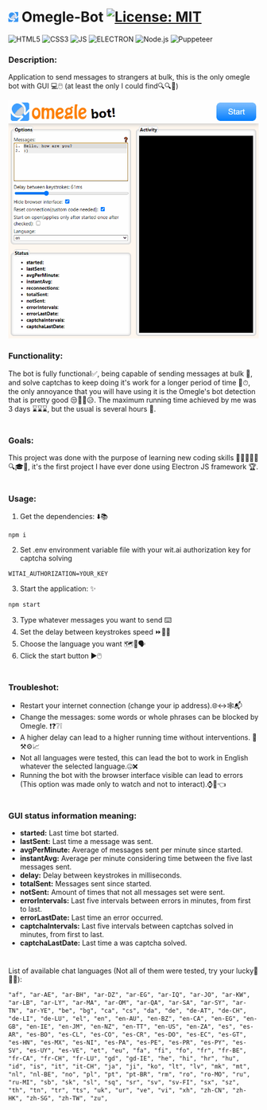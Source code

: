 # <img src="img/logocropped.png" alt="logo" style="height: 20px;"> Omegle-Bot [![License: MIT](https://img.shields.io/badge/License-MIT-yellow.svg)](LICENSE.txt)
![HTML5](https://img.shields.io/badge/HTML5-E34F26?style=for-the-badge&logo=html5&logoColor=white)
![CSS3](https://img.shields.io/badge/CSS3-1572B6?style=for-the-badge&logo=css3&logoColor=white)
![JS](https://img.shields.io/badge/JavaScript-323330?style=for-the-badge&logo=javascript&logoColor=F7DF1E)
![ELECTRON](https://img.shields.io/badge/Electron-2B2E3A?style=for-the-badge&logo=electron&logoColor=9FEAF9)
![Node.js](https://img.shields.io/badge/Node.js-339933?style=for-the-badge&logo=nodedotjs&logoColor=white)
![Puppeteer](https://img.shields.io/badge/Puppeteer-40B5A4?style=for-the-badge&logo=Puppeteer&logoColor=white)
### Description:
Application to send messages to strangers at bulk, this is the only omegle bot with GUI 💻🖱️ (at least the only I could find🔍🔍🚫)

![Omegle-Bot GUI](img/demo.gif)
### Functionality:
The bot is fully functional✅, being capable of sending messages at bulk 💬, and solve captchas to keep doing it's work for a longer period of time 🤖⏱, the only annoyance that you will have using it is the Omegle's bot detection that is pretty good 😒🤦‍♂️😥. The maximum running time achieved by me was 3 days ⌛⌛⌛, but the usual is several hours 🤔.
#
### Goals:
This project was done with the purpose of learning new coding skills  👨‍💻🐱‍💻🚀🔍🎓🤓, it's the first project I have ever done using Electron JS framework 🏆.
#
### Usage:  
1. Get the dependencies: ⬇️📚
```
npm i
```
2.  Set .env environment variable file with your wit.ai authorization key for captcha solving
```
WITAI_AUTHORIZATION=YOUR_KEY
```
3. Start the application: ✨
```
npm start
```
3. Type whatever messages you want to send ⌨️
4. Set the delay between keystrokes speed ⏩🏃‍♂️
5. Choose the language you want 🗺️👅🗣️
6. Click the start button ▶️🖱️
#
### Troubleshot:   
* Restart your internet connection (change your ip address).🌐↔️🕸️📬
* Change the messages: some words or whole phrases can be blocked by Omegle. ❗❓❔❕
* A higher delay can lead to a higher running time without interventions. 🔧⚒️⚙️📈
* Not all languages were tested, this can lead the bot to work in English whatever the selected language.🤐❌
* Running the bot with the browser interface visible can lead to errors (This option was made only to watch and not to interact).⌚🚫👈
#
### GUI status information meaning:
*  **started:** Last time bot started.
*  **lastSent:** Last time a message was sent.
*  **avgPerMinute:** Average of messages sent per minute since started.
* **instantAvg:** Average per minute considering time between the five last messages sent.
* **delay:** Delay between keystrokes in milliseconds.
* **totalSent:** Messages sent since started.
* **notSent:** Amount of times that not all messages set were sent.
* **errorIntervals:** Last five intervals between errors in minutes, from first to last.
* **errorLastDate:** Last time an error occurred.
* **captchaIntervals:** Last five intervals between captchas solved in minutes, from first to last.
* **captchaLastDate:** Last time a was captcha solved.
#
List of available chat languages (Not all of them were tested, try your lucky🤞🥠🍀):  

    "af", "ar-AE", "ar-BH", "ar-DZ", "ar-EG", "ar-IQ", "ar-JO", "ar-KW", "ar-LB", "ar-LY", "ar-MA", "ar-OM", "ar-QA", "ar-SA", "ar-SY", "ar-TN", "ar-YE", "be", "bg", "ca", "cs", "da", "de", "de-AT", "de-CH", "de-LI", "de-LU", "el", "en", "en-AU", "en-BZ", "en-CA", "en-EG", "en-GB", "en-IE", "en-JM", "en-NZ", "en-TT", "en-US", "en-ZA", "es", "es-AR", "es-BO", "es-CL", "es-CO", "es-CR", "es-DO", "es-EC", "es-GT", "es-HN", "es-MX", "es-NI", "es-PA", "es-PE", "es-PR", "es-PY", "es-SV", "es-UY", "es-VE", "et", "eu", "fa", "fi", "fo", "fr", "fr-BE", "fr-CA", "fr-CH", "fr-LU", "gd", "gd-IE", "he", "hi", "hr", "hu", "id", "is", "it", "it-CH", "ja", "ji", "ko", "lt", "lv", "mk", "mt", "nl", "nl-BE", "no", "pl", "pt", "pt-BR", "rm", "ro", "ro-MO", "ru", "ru-MI", "sb", "sk", "sl", "sq", "sr", "sv", "sv-FI", "sx", "sz", "th", "tn", "tr", "ts", "uk", "ur", "ve", "vi", "xh", "zh-CN", "zh-HK", "zh-SG", "zh-TW", "zu", 
